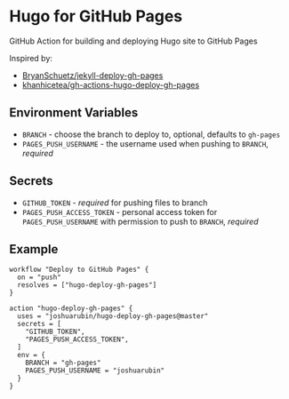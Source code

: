 # Hugo for GitHub Pages

GitHub Action for building and deploying Hugo site to GitHub Pages

Inspired by:

- [BryanSchuetz/jekyll-deploy-gh-pages](https://github.com/BryanSchuetz/jekyll-deploy-gh-pages)
- [khanhicetea/gh-actions-hugo-deploy-gh-pages](https://github.com/khanhicetea/gh-actions-hugo-deploy-gh-pages)

## Environment Variables

- `BRANCH` - choose the branch to deploy to, optional, defaults to `gh-pages`
- `PAGES_PUSH_USERNAME` - the username used when pushing to `BRANCH`, *required*

## Secrets

- `GITHUB_TOKEN` - *required* for pushing files to branch
- `PAGES_PUSH_ACCESS_TOKEN` - personal access token for `PAGES_PUSH_USERNAME` with permission to push to `BRANCH`, *required*

## Example

```hcl
workflow "Deploy to GitHub Pages" {
  on = "push"
  resolves = ["hugo-deploy-gh-pages"]
}

action "hugo-deploy-gh-pages" {
  uses = "joshuarubin/hugo-deploy-gh-pages@master"
  secrets = [
    "GITHUB_TOKEN",
    "PAGES_PUSH_ACCESS_TOKEN",
  ]
  env = {
    BRANCH = "gh-pages"
    PAGES_PUSH_USERNAME = "joshuarubin"
  }
}
```

